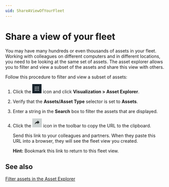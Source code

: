 ```yaml
---
uid: ShareAViewOfYourFleet 
---
```


# Share a view of your fleet

You may have many hundreds or even thousands of assets in your fleet. Working with colleagues on different computers and in different locations, you need to be looking at the same set of assets. The asset explorer allows you to filter and view a subset of the assets and share this view with others. 

Follow this procedure to filter and view a subset of assets:

1. Click the ![Menu icon](images/menu.png) icon and click **Visualization > Asset Explorer**.

1. Verify that the **Assets/Asset Type** selector is set to **Assets**.

1. Enter a string in the **Search** box to filter the assets that are displayed.

1. Click the ![link](images/share-icon.png) icon in the toolbar to copy the URL to the clipboard. 

   Send this link to your colleagues and partners. When they paste this URL into a browser, they will see the fleet view you created.

   **Hint:** Bookmark this link to return to this fleet view.

## See also

[Filter assets in the Asset Explorer](xref:FilterAssets)
